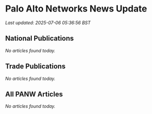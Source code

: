 # Palo Alto Networks News Update

_Last updated: 2025-07-06 05:36:56 BST_

## National Publications

_No articles found today._
## Trade Publications

_No articles found today._
## All PANW Articles

_No articles found today._
